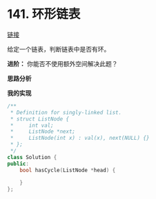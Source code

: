 # 141. 环形链表

[链接](https://leetcode-cn.com/problems/linked-list-cycle/description/)

给定一个链表，判断链表中是否有环。

**进阶：**
 你能否不使用额外空间解决此题？

**思路分析**

**我的实现**

```c++
/**
 * Definition for singly-linked list.
 * struct ListNode {
 *     int val;
 *     ListNode *next;
 *     ListNode(int x) : val(x), next(NULL) {}
 * };
 */
class Solution {
public:
    bool hasCycle(ListNode *head) {
        
    }
};
```

